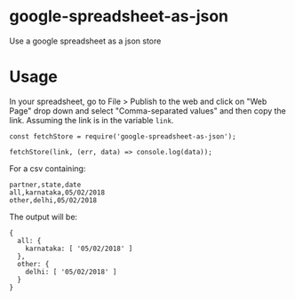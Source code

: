 # google-spreadsheet-as-json
Use a google spreadsheet as a json store

# Usage
In your spreadsheet, go to File > Publish to the web and click on "Web Page" drop down and select "Comma-separated values" 
and then copy the link. Assuming the link is in the variable `link`.

```
const fetchStore = require('google-spreadsheet-as-json');

fetchStore(link, (err, data) => console.log(data));
```

For a csv containing:

```
partner,state,date
all,karnataka,05/02/2018
other,delhi,05/02/2018
```

The output will be:

```
{ 
  all: { 
    karnataka: [ '05/02/2018' ] 
  },
  other: { 
    delhi: [ '05/02/2018' ] 
  }
}
```
